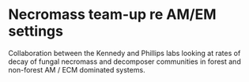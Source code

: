# Necromass team-up re AM/EM settings
Collaboration between the Kennedy and Phillips labs looking at rates of decay of fungal necromass and decomposer communities in forest and non-forest AM / ECM dominated systems. 